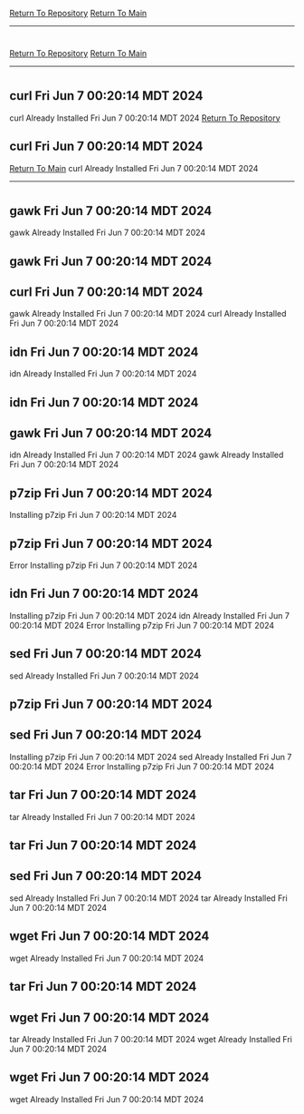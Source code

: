 [Return To Repository](https://github.com/DigitalWarrior/piholeparser/)
[Return To Main](https://github.com/DigitalWarrior/piholeparser/blob/master/RecentRunLogs/Mainlog.md)
____________________________________
# 
[Return To Repository](https://github.com/DigitalWarrior/piholeparser/)
[Return To Main](https://github.com/DigitalWarrior/piholeparser/blob/master/RecentRunLogs/Mainlog.md)
____________________________________
# 
## curl Fri Jun  7 00:20:14 MDT 2024
curl Already Installed Fri Jun  7 00:20:14 MDT 2024
[Return To Repository](https://github.com/DigitalWarrior/piholeparser/)
## curl Fri Jun  7 00:20:14 MDT 2024
[Return To Main](https://github.com/DigitalWarrior/piholeparser/blob/master/RecentRunLogs/Mainlog.md)
curl Already Installed Fri Jun  7 00:20:14 MDT 2024
____________________________________
# 
## gawk Fri Jun  7 00:20:14 MDT 2024
gawk Already Installed Fri Jun  7 00:20:14 MDT 2024
## gawk Fri Jun  7 00:20:14 MDT 2024
## curl Fri Jun  7 00:20:14 MDT 2024
gawk Already Installed Fri Jun  7 00:20:14 MDT 2024
curl Already Installed Fri Jun  7 00:20:14 MDT 2024
## idn Fri Jun  7 00:20:14 MDT 2024
idn Already Installed Fri Jun  7 00:20:14 MDT 2024
## idn Fri Jun  7 00:20:14 MDT 2024
## gawk Fri Jun  7 00:20:14 MDT 2024
idn Already Installed Fri Jun  7 00:20:14 MDT 2024
gawk Already Installed Fri Jun  7 00:20:14 MDT 2024
## p7zip Fri Jun  7 00:20:14 MDT 2024
Installing p7zip Fri Jun  7 00:20:14 MDT 2024
## p7zip Fri Jun  7 00:20:14 MDT 2024
Error Installing p7zip Fri Jun  7 00:20:14 MDT 2024
## idn Fri Jun  7 00:20:14 MDT 2024
Installing p7zip Fri Jun  7 00:20:14 MDT 2024
idn Already Installed Fri Jun  7 00:20:14 MDT 2024
Error Installing p7zip Fri Jun  7 00:20:14 MDT 2024
## sed Fri Jun  7 00:20:14 MDT 2024
sed Already Installed Fri Jun  7 00:20:14 MDT 2024
## p7zip Fri Jun  7 00:20:14 MDT 2024
## sed Fri Jun  7 00:20:14 MDT 2024
Installing p7zip Fri Jun  7 00:20:14 MDT 2024
sed Already Installed Fri Jun  7 00:20:14 MDT 2024
Error Installing p7zip Fri Jun  7 00:20:14 MDT 2024
## tar Fri Jun  7 00:20:14 MDT 2024
tar Already Installed Fri Jun  7 00:20:14 MDT 2024
## tar Fri Jun  7 00:20:14 MDT 2024
## sed Fri Jun  7 00:20:14 MDT 2024
sed Already Installed Fri Jun  7 00:20:14 MDT 2024
tar Already Installed Fri Jun  7 00:20:14 MDT 2024
## wget Fri Jun  7 00:20:14 MDT 2024
wget Already Installed Fri Jun  7 00:20:14 MDT 2024
## tar Fri Jun  7 00:20:14 MDT 2024
## wget Fri Jun  7 00:20:14 MDT 2024
tar Already Installed Fri Jun  7 00:20:14 MDT 2024
wget Already Installed Fri Jun  7 00:20:14 MDT 2024
## wget Fri Jun  7 00:20:14 MDT 2024
wget Already Installed Fri Jun  7 00:20:14 MDT 2024
